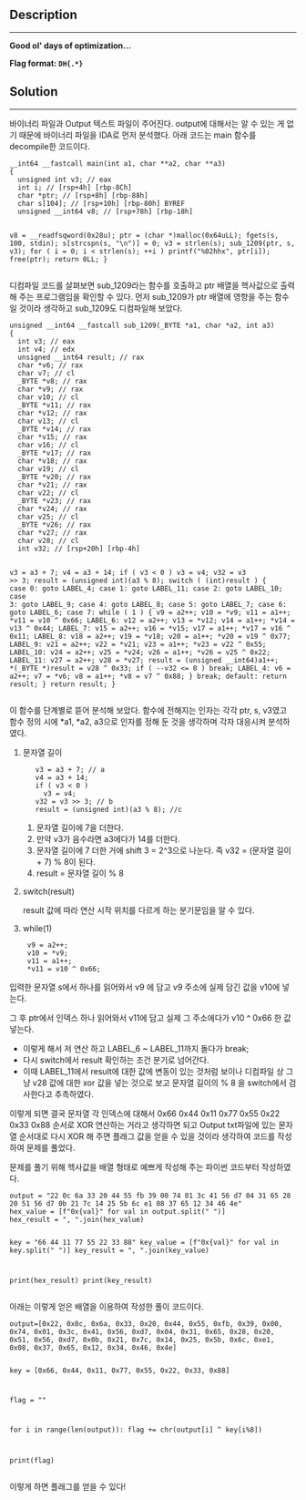<h2 id="description">Description</h2>
<hr />
<p><strong>Good ol' days of optimization...</strong></p>
<p><strong>Flag format: <code>DH{.*}</code></strong></p>
<h2 id="solution">Solution</h2>
<hr />
<p>바이너리 파일과 Output 텍스트 파일이 주어진다. 
output에 대해서는 알 수 있는 게 없기 때문에 바이너리 파일을 IDA로 먼저 분석했다. 아래 코드는 main 함수를 decompile한 코드이다. </p>
<pre><code class="language-c">__int64 __fastcall main(int a1, char **a2, char **a3)
{
  unsigned int v3; // eax
  int i; // [rsp+4h] [rbp-8Ch]
  char *ptr; // [rsp+8h] [rbp-88h]
  char s[104]; // [rsp+10h] [rbp-80h] BYREF
  unsigned __int64 v8; // [rsp+78h] [rbp-18h]

  v8 = __readfsqword(0x28u);
  ptr = (char *)malloc(0x64uLL);
  fgets(s, 100, stdin);
  s[strcspn(s, &quot;\n&quot;)] = 0;
  v3 = strlen(s);
  sub_1209(ptr, s, v3);
  for ( i = 0; i &lt; strlen(s); ++i )
    printf(&quot;%02hhx&quot;, ptr[i]);
  free(ptr);
  return 0LL;
}</code></pre>
<p>디컴파일 코드를 살펴보면 sub_1209라는 함수를 호출하고 ptr 배열을 헥사값으로 출력해 주는 프로그램임을 확인할 수 있다. 먼저 sub_1209가 ptr 배열에 영향을 주는 함수일 것이라 생각하고 sub_1209도 디컴파일해 보았다. </p>
<pre><code class="language-c">unsigned __int64 __fastcall sub_1209(_BYTE *a1, char *a2, int a3)
{
  int v3; // eax
  int v4; // edx
  unsigned __int64 result; // rax
  char *v6; // rax
  char v7; // cl
  _BYTE *v8; // rax
  char *v9; // rax
  char v10; // cl
  _BYTE *v11; // rax
  char *v12; // rax
  char v13; // cl
  _BYTE *v14; // rax
  char *v15; // rax
  char v16; // cl
  _BYTE *v17; // rax
  char *v18; // rax
  char v19; // cl
  _BYTE *v20; // rax
  char *v21; // rax
  char v22; // cl
  _BYTE *v23; // rax
  char *v24; // rax
  char v25; // cl
  _BYTE *v26; // rax
  char *v27; // rax
  char v28; // cl
  int v32; // [rsp+20h] [rbp-4h]

  v3 = a3 + 7;
  v4 = a3 + 14;
  if ( v3 &lt; 0 )
    v3 = v4;
  v32 = v3 &gt;&gt; 3;
  result = (unsigned int)(a3 % 8);
  switch ( (int)result )
  {
    case 0:
      goto LABEL_4;
    case 1:
      goto LABEL_11;
    case 2:
      goto LABEL_10;
    case 3:
      goto LABEL_9;
    case 4:
      goto LABEL_8;
    case 5:
      goto LABEL_7;
    case 6:
      goto LABEL_6;
    case 7:
      while ( 1 )
      {
        v9 = a2++;
        v10 = *v9;
        v11 = a1++;
        *v11 = v10 ^ 0x66;
LABEL_6:
        v12 = a2++;
        v13 = *v12;
        v14 = a1++;
        *v14 = v13 ^ 0x44;
LABEL_7:
        v15 = a2++;
        v16 = *v15;
        v17 = a1++;
        *v17 = v16 ^ 0x11;
LABEL_8:
        v18 = a2++;
        v19 = *v18;
        v20 = a1++;
        *v20 = v19 ^ 0x77;
LABEL_9:
        v21 = a2++;
        v22 = *v21;
        v23 = a1++;
        *v23 = v22 ^ 0x55;
LABEL_10:
        v24 = a2++;
        v25 = *v24;
        v26 = a1++;
        *v26 = v25 ^ 0x22;
LABEL_11:
        v27 = a2++;
        v28 = *v27;
        result = (unsigned __int64)a1++;
        *(_BYTE *)result = v28 ^ 0x33;
        if ( --v32 &lt;= 0 )
          break;
LABEL_4:
        v6 = a2++;
        v7 = *v6;
        v8 = a1++;
        *v8 = v7 ^ 0x88;
      }
      break;
    default:
      return result;
  }
  return result;
}</code></pre>
<p>이 함수를 단계별로 뜯어 분석해 보았다. 함수에 전해지는 인자는 각각 ptr, s, v3였고 함수 정의 시에 *a1, *a2, a3으로 인자를 정해 둔 것을 생각하며 각자 대응시켜 분석하였다.</p>
<ol>
<li><p>문자열 길이</p>
<pre><code class="language-c">   v3 = a3 + 7; // a
   v4 = a3 + 14;
   if ( v3 &lt; 0 )
     v3 = v4;
   v32 = v3 &gt;&gt; 3; // b
   result = (unsigned int)(a3 % 8); //c</code></pre>
<ol>
<li>문자열 길이에 7을 더한다.</li>
<li>만약 v3가 음수라면 a3에다가 14를 더한다.</li>
<li>문자열 길이에 7 더한 거에 shift 3 = 2^3으로 나눈다.
즉 v32 = (문자열 길이 + 7) % 8이 된다. </li>
<li>result = 문자열 길이 % 8</li>
</ol>
</li>
<li><p>switch(result) </p>
<p> result 값에 따라 연산 시작 위치를 다르게 하는 분기문임을 알 수 있다.</p>
</li>
<li><p>while(1)</p>
<pre><code class="language-c"> v9 = a2++;
 v10 = *v9;
 v11 = a1++;
 *v11 = v10 ^ 0x66;</code></pre>
</li>
</ol>
<p>입력한 문자열 s에서 하나를 읽어와서 v9 에 담고 v9 주소에 실제 담긴 값을 v10에 넣는다.</p>
<p>그 후 ptr에서 인덱스 하나 읽어와서 v11에 담고 실제 그 주소에다가 v10 ^ 0x66 한 값 넣는다.</p>
<ul>
<li>이렇게 해서 저 연산 하고 LABEL_6 ~ LABEL_11까지 돌다가 break;</li>
<li>다시 switch에서 result 확인하는 조건 분기로 넘어간다.</li>
<li>이때 LABEL_11에서 result에 대한 값에 변동이 있는 것처럼 보이나 디컴파일 상 그냥 v28 값에 대한 xor 값을 넣는 것으로 보고 문자열 길이의 % 8 을 switch에서 검사한다고 추측하였다.</li>
</ul>
<p>이렇게 되면 결국 문자열 각 인덱스에 대해서 0x66 0x44 0x11 0x77 0x55 0x22 0x33 0x88 순서로 XOR 연산하는 거라고 생각하면 되고 Output txt파일에 있는 문자열 순서대로 다시 XOR 해 주면 플래그 값을 얻을 수 있을 것이라 생각하여 코드를 작성하여 문제를 풀었다. </p>
<p>문제를 풀기 위해 헥사값을 배열 형태로 예쁘게 작성해 주는 파이썬 코드부터 작성하였다. </p>
<pre><code class="language-python">output = &quot;22 0c 6a 33 20 44 55 fb 39 00 74 01 3c 41 56 d7 04 31 65 28 20 51 56 d7 0b 21 7c 14 25 5b 6c e1 08 37 65 12 34 46 4e&quot;
hex_value = [f&quot;0x{val}&quot; for val in output.split(&quot; &quot;)]
hex_result = &quot;, &quot;.join(hex_value)

key = &quot;66 44 11 77 55 22 33 88&quot;
key_value = [f&quot;0x{val}&quot; for val in key.split(&quot; &quot;)]
key_result = &quot;, &quot;.join(key_value)

print(hex_result)
print(key_result)</code></pre>
<p>아래는 이렇게 얻은 배열을 이용하여 작성한 풀이 코드이다. </p>
<pre><code class="language-python">output=[0x22, 0x0c, 0x6a, 0x33, 0x20, 0x44, 0x55, 0xfb, 0x39, 0x00, 0x74, 0x01, 0x3c, 0x41, 0x56, 0xd7, 0x04, 0x31, 0x65, 0x28, 0x20, 0x51, 0x56, 0xd7, 0x0b, 0x21, 0x7c, 0x14, 0x25, 0x5b, 0x6c, 0xe1, 0x08, 0x37, 0x65, 0x12, 0x34, 0x46, 0x4e]

key = [0x66, 0x44, 0x11, 0x77, 0x55, 0x22, 0x33, 0x88]

flag = &quot;&quot;

for i in range(len(output)):
    flag += chr(output[i] ^ key[i%8])

print(flag)</code></pre>
<p>이렇게 하면 플래그를 얻을 수 있다!</p>